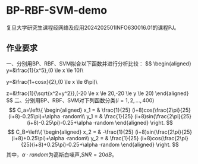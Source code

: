 # BP-RBF-SVM-demo

复旦大学研究生课程经网络及应用2024202501INFO630016.01的课程PJ。

## 作业要求

一、分别用BP、RBF、SVM拟合以下函数并进行分析比较：
$$
\begin{aligned}
y=&\frac{1}{x^5},(0 \le x \le 10)\\

y=&\frac{1+cosx}{2},(0 \le x \le 6\pi)\\

z=&\frac{1}{\sqrt{x^2+y^2}},(-20 \le x \le 20,-20 \le y \le 20)
\end{aligned}
$$
二、分别用BP、RBF、SVM对下列函数分类$(i=1,2,...,400)$
$$
C_a=\left\{
	\begin{aligned}
		x_1 = & \frac{1}{25} (i+8)cos(\frac{2\pi}{25}(i+8)-0.25\pi)+\alpha ·random\\
		y_1 = & \frac{1}{25} (i+8)sin(\frac{2\pi}{25}(i+8)-0.25\pi)-0.25+\alpha ·random
	\end{aligned}
	\right.
$$
$$
C_B=\left\{
	\begin{aligned}
		x_2 = & -\frac{1}{25} (i+8)sin(\frac{2\pi}{25}(i+8)+0.25\pi)+\alpha ·random\\
		y_2 = & \frac{1}{25} (i+8)cos(\frac{2\pi}{25}(i+8)+0.25\pi)-0.25+\alpha ·random
	\end{aligned}
	\right.
$$
其中，$\alpha ·random$为高斯白噪声,$SNR=20dB$。